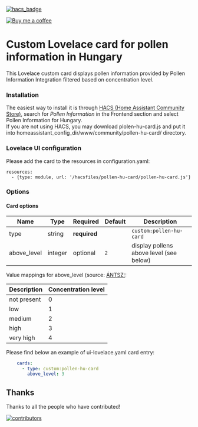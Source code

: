 [![hacs_badge](https://img.shields.io/badge/HACS-Default-orange.svg)](https://github.com/custom-components/hacs)

<p><a href="https://www.buymeacoffee.com/6rF5cQl" rel="nofollow" target="_blank"><img src="https://camo.githubusercontent.com/c070316e7fb193354999ef4c93df4bd8e21522fa/68747470733a2f2f696d672e736869656c64732e696f2f7374617469632f76312e7376673f6c6162656c3d4275792532306d6525323061253230636f66666565266d6573736167653d25463025394625413525413826636f6c6f723d626c61636b266c6f676f3d6275792532306d6525323061253230636f66666565266c6f676f436f6c6f723d7768697465266c6162656c436f6c6f723d366634653337" alt="Buy me a coffee" data-canonical-src="https://img.shields.io/static/v1.svg?label=Buy%20me%20a%20coffee&amp;message=%F0%9F%A5%A8&amp;color=black&amp;logo=buy%20me%20a%20coffee&amp;logoColor=white&amp;labelColor=b0c4de" style="max-width:100%;"></a>
</p>

# Custom Lovelace card for pollen information in Hungary

This Lovelace custom card displays pollen information provided by Pollen Information Integration filtered based on concentration level.

### Installation

The easiest way to install it is through [HACS (Home Assistant Community Store)](https://custom-components.github.io/hacs/),
search for *Pollen Information* in the Frontend section and select Pollen Information for Hungary.<br />
If you are not using HACS, you may download plolen-hu-card.js and put it into
homeassistant_config_dir/www/community/pollen-hu-card/ directory.<br />

### Lovelace UI configuration

Please add the card to the resources in configuration.yaml:

```
resources:
  - {type: module, url: '/hacsfiles/pollen-hu-card/pollen-hu-card.js'}
```

### Options

#### Card options

| Name             | Type         | Required     | Default                 | Description                         |
| ---------------- | ------------ | ------------ | ----------------------- | ----------------------------------- |
| type             | string       | **required** |                         | `custom:pollen-hu-card`             |
| above_level      | integer      | optional     | `2`                     | display pollens above level (see below) |

Value mappings for above_level (source: [ÁNTSZ:](https://efop180.antsz.hu/polleninformaciok/):

| Description | Concentration level |
| ----------- | ------------------- |
| not present | 0       |
| low         | 1       |
| medium      | 2       |
| high        | 3       |
| very high   | 4       |

Please find below an example of ui-lovelace.yaml card entry:

```yaml
    cards:
      - type: custom:pollen-hu-card
        above_level: 3
```

## Thanks

Thanks to all the people who have contributed!

[![contributors](https://contributors-img.web.app/image?repo=amaximus/pollen-hu-card)](https://github.com/amaximus/pollen-hu-card/graphs/contributors)

